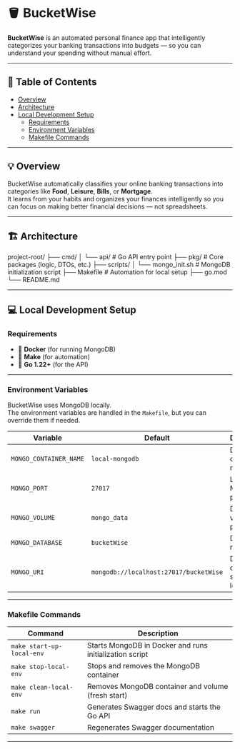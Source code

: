 # 🪣 BucketWise

**BucketWise** is an automated personal finance app that intelligently categorizes your banking transactions into budgets — so you can understand your spending without manual effort.

---

## 📘 Table of Contents

- [Overview](#-overview)
- [Architecture](#-architecture)
- [Local Development Setup](#-local-development-setup)
    - [Requirements](#requirements)
    - [Environment Variables](#environment-variables)
    - [Makefile Commands](#makefile-commands)

---

## 💡 Overview

BucketWise automatically classifies your online banking transactions into categories like **Food**, **Leisure**, **Bills**, or **Mortgage**.  
It learns from your habits and organizes your finances intelligently so you can focus on making better financial decisions — not spreadsheets.

---

## 🏗️ Architecture

project-root/
├── cmd/
│ └── api/ # Go API entry point
├── pkg/ # Core packages (logic, DTOs, etc.)
├── scripts/
│ └── mongo_init.sh # MongoDB initialization script
├── Makefile # Automation for local setup
├── go.mod
└── README.md


---

## 💻 Local Development Setup

### Requirements

- 🐳 **Docker** (for running MongoDB)
- 🐍 **Make** (for automation)
- 🦫 **Go 1.22+** (for the API)

---

### Environment Variables

BucketWise uses MongoDB locally.  
The environment variables are handled in the `Makefile`, but you can override them if needed.

| Variable | Default | Description |
|-----------|----------|-------------|
| `MONGO_CONTAINER_NAME` | `local-mongodb` | Docker container name |
| `MONGO_PORT` | `27017` | Local MongoDB port |
| `MONGO_VOLUME` | `mongo_data` | Docker volume for persistence |
| `MONGO_DATABASE` | `bucketWise` | Database name |
| `MONGO_URI` | `mongodb://localhost:27017/bucketWise` | Default connection string for local API |

---

### Makefile Commands

| Command | Description |
|----------|-------------|
| `make start-up-local-env` | Starts MongoDB in Docker and runs initialization script |
| `make stop-local-env` | Stops and removes the MongoDB container |
| `make clean-local-env` | Removes MongoDB container and volume (fresh start) |
| `make run` | Generates Swagger docs and starts the Go API |
| `make swagger` | Regenerates Swagger documentation |

---
